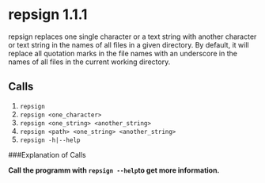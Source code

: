 # repsign 1.1.1

repsign replaces one single character or a text string with another character or text string in the names of all files in a given directory. By default, it will replace all quotation marks in the file names with an underscore in the names of all files in the current working directory.

## Calls

1. `repsign`
2. `repsign <one_character>`
3. `repsign <one_string> <another_string>`
4. `repsign <path> <one_string> <another_string>`
5. `repsign -h|--help`

###Explanation of Calls

**Call the programm with `repsign --help`to get more information.**